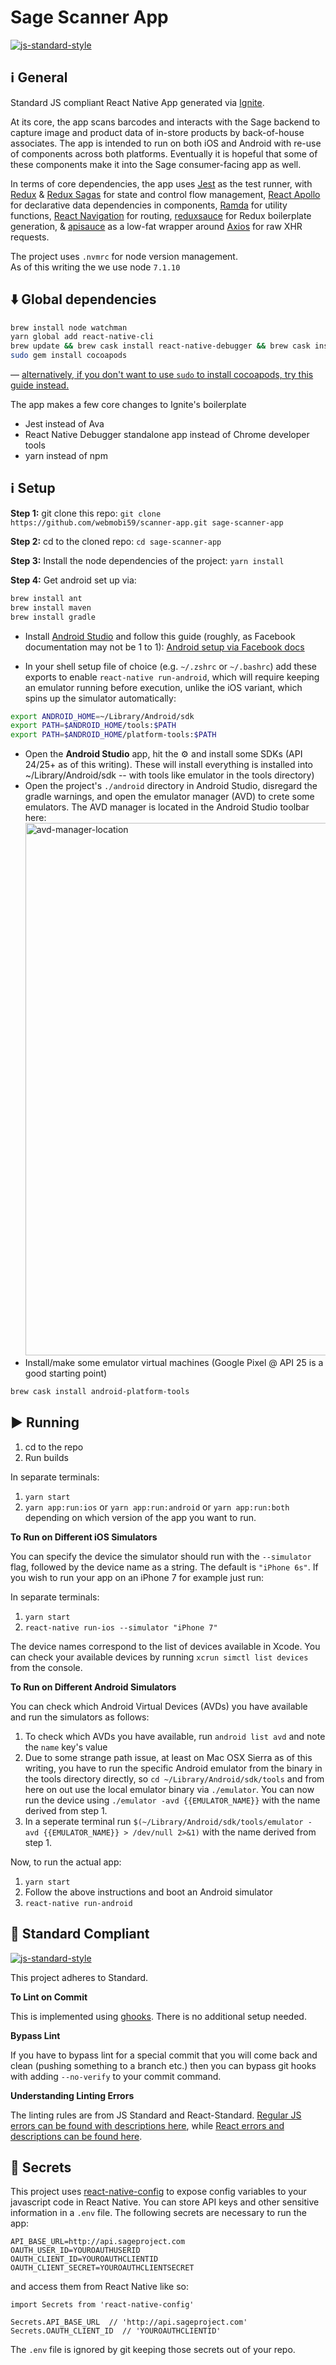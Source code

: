 #  Sage Scanner App
[![js-standard-style](https://img.shields.io/badge/code%20style-standard-brightgreen.svg?style=flat)](http://standardjs.com/)

## :information_source: General

Standard JS compliant React Native App generated via [Ignite](https://github.com/infinitered/ignite).

At its core, the app scans barcodes and interacts with the Sage backend to capture image and product data of in-store products by back-of-house associates.  The app is intended to run on both iOS and Android with re-use of components across both platforms.  Eventually it is hopeful that some of these components make it into the Sage consumer-facing app as well.

In terms of core dependencies, the app uses [Jest](https://facebook.github.io/jest/docs/en/api.html) as the test runner, with [Redux](http://redux.js.org/) & [Redux Sagas](https://redux-saga.js.org/) for state and control flow management, [React Apollo](http://dev.apollodata.com/react/) for declarative data dependencies in components, [Ramda](http://ramdajs.com/docs/) for utility functions, [React Navigation](https://reactnavigation.org/docs/intro/) for routing, [reduxsauce](https://github.com/skellock/reduxsauce) for Redux boilerplate generation, & [apisauce](https://github.com/skellock/apisauce) as a low-fat wrapper around [Axios](https://github.com/mzabriskie/axios) for raw XHR requests.

The project uses `.nvmrc` for node version management.  
As of this writing the we use node `7.1.10`


## :arrow_down: Global dependencies

```sh
brew install node watchman
yarn global add react-native-cli
brew update && brew cask install react-native-debugger && brew cask install reactotron
sudo gem install cocoapods
```
&mdash; [alternatively, if you don't want to use `sudo` to install cocoapods, try this guide instead.](https://guides.cocoapods.org/using/getting-started.html#sudo-less-installation)

The app makes a few core changes to Ignite's boilerplate

- Jest instead of Ava
- React Native Debugger standalone app instead of Chrome developer tools
- yarn instead of npm

## :information_source: Setup

**Step 1:** git clone this repo: `git clone https://github.com/webmobi59/scanner-app.git sage-scanner-app`

**Step 2:** cd to the cloned repo: `cd sage-scanner-app`

**Step 3:** Install the node dependencies of the project: `yarn install`

**Step 4:** Get android set up via:

```sh
brew install ant
brew install maven
brew install gradle
```

- Install [Android Studio](https://developer.android.com/studio/install.html) and follow this guide (roughly, as Facebook documentation may not be 1 to 1): [Android setup via Facebook docs]()

- In your shell setup file of choice (e.g. `~/.zshrc` or `~/.bashrc`) add these exports to enable `react-native run-android`, which will require keeping an emulator running before execution, unlike the iOS variant, which spins up the simulator automatically:

```sh
export ANDROID_HOME=~/Library/Android/sdk
export PATH=$ANDROID_HOME/tools:$PATH
export PATH=$ANDROID_HOME/platform-tools:$PATH
```

- Open the **Android Studio** app, hit the ⚙️ and install some SDKs (API 24/25+ as of this writing).  These will install everything is installed into ~/Library/Android/sdk -- with tools like emulator in the tools directory)
- Open the project's `./android` directory in Android Studio, disregard the gradle warnings, and open the emulator manager (AVD) to crete some emulators.  The AVD manager is located in the Android Studio toolbar here: <img width="852" alt="avd-manager-location" src="https://cloud.githubusercontent.com/assets/245741/26455563/9f050026-4138-11e7-9dbf-5467090b3aec.png">
- Install/make some emulator virtual machines (Google Pixel @ API 25 is a good starting point)

```sh
brew cask install android-platform-tools
```


## :arrow_forward: Running

1. cd to the repo
2. Run builds

In separate terminals:

1. `yarn start`
2. `yarn app:run:ios` or `yarn app:run:android` or `yarn app:run:both` depending on which version of the app you want to run.

**To Run on Different iOS Simulators**

You can specify the device the simulator should run with the `--simulator` flag, followed by the device name as a string. The default is `"iPhone 6s"`. If you wish to run your app on an iPhone 7 for example just run:

In separate terminals:

1. `yarn start`
2. `react-native run-ios --simulator "iPhone 7"`

The device names correspond to the list of devices available in Xcode. You can check your available devices by running `xcrun simctl list devices` from the console.


**To Run on Different Android Simulators**

You can check which Android Virtual Devices (AVDs) you have available and run the simulators as follows:

1. To check which AVDs you have available, run `android list avd` and note the `name` key's value
2. Due to some strange path issue, at least on Mac OSX Sierra as of this writing, you have to run the specific Android emulator from the binary in the tools directory directly, so `cd ~/Library/Android/sdk/tools` and from here on out use the local emulator binary via `./emulator`. You can now run the device using `./emulator -avd {{EMULATOR_NAME}}` with the name derived from step 1.
3. In a seperate terminal run `$(~/Library/Android/sdk/tools/emulator -avd {{EMULATOR_NAME}} > /dev/null 2>&1)` with the name derived from step 1.

Now, to run the actual app:

1. `yarn start`
2. Follow the above instructions and boot an Android simulator
3. `react-native run-android`


## :no_entry_sign: Standard Compliant

[![js-standard-style](https://cdn.rawgit.com/feross/standard/master/badge.svg)](https://github.com/feross/standard)

This project adheres to Standard.

**To Lint on Commit**

This is implemented using [ghooks](https://github.com/gtramontina/ghooks). There is no additional setup needed.

**Bypass Lint**

If you have to bypass lint for a special commit that you will come back and clean (pushing something to a branch etc.) then you can bypass git hooks with adding `--no-verify` to your commit command.

**Understanding Linting Errors**

The linting rules are from JS Standard and React-Standard.  [Regular JS errors can be found with descriptions here](http://eslint.org/docs/rules/), while [React errors and descriptions can be found here](https://github.com/yannickcr/eslint-plugin-react).

## :closed_lock_with_key: Secrets

This project uses [react-native-config](https://github.com/luggit/react-native-config) to expose config variables to your javascript code in React Native. You can store API keys
and other sensitive information in a `.env` file.  The following secrets are necessary to run the app:

```
API_BASE_URL=http://api.sageproject.com
OAUTH_USER_ID=YOUROAUTHUSERID
OAUTH_CLIENT_ID=YOUROAUTHCLIENTID
OAUTH_CLIENT_SECRET=YOUROAUTHCLIENTSECRET
```

and access them from React Native like so:

```
import Secrets from 'react-native-config'

Secrets.API_BASE_URL  // 'http://api.sageproject.com'
Secrets.OAUTH_CLIENT_ID  // 'YOUROAUTHCLIENTID'
```

The `.env` file is ignored by git keeping those secrets out of your repo.
